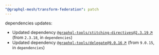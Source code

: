 ```yaml
---
"@graphql-mesh/transform-federation": patch
---
```

dependencies updates:
  - Updated dependency [`@graphql-tools/stitching-directives@2.3.19` ↗︎](https://www.npmjs.com/package/@graphql-tools/stitching-directives/v/2.3.19) (from `2.3.18`, in `dependencies`)
  - Updated dependency [`@graphql-tools/delegate@9.0.16` ↗︎](https://www.npmjs.com/package/@graphql-tools/delegate/v/9.0.16) (from `9.0.15`, in `dependencies`)
